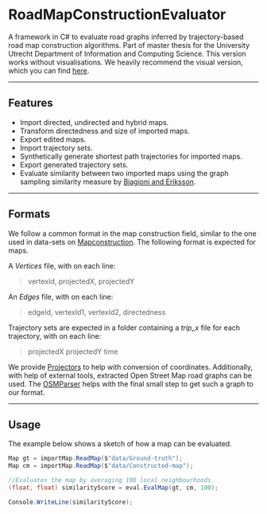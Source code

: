 # RoadMapConstructionEvaluator

A framework in C# to evaluate road graphs inferred by trajectory-based road map construction algorithms. Part of master thesis for the University Utrecht Department of Information and Computing Science. This version works without visualisations. We heavily recommend the visual version, which you can find [here](https://github.com/AriSaadon/RoadMapConstructionEvaluation).

---

## Features

- Import directed, undirected and hybrid maps.
- Transform directedness and size of imported maps.
- Export edited maps.
- Import trajectory sets.
- Synthetically generate shortest path trajectories for imported maps.
- Export generated trajectory sets.
- Evaluate similarity between two imported maps using the graph sampling similarity measure by [Biagioni and Eriksson](https://www.cs.uic.edu/~jakob/papers/biagioni-trr12.pdf).

---

## Formats

We follow a common format in the map construction field, similar to the one used in data-sets on [Mapconstruction](http://mapconstruction.org/). The following format is expected for maps.

A *Vertices* file, with on each line:
> vertexId, projectedX, projectedY

An *Edges* file, with on each line:
> edgeId, vertexId1, vertexId2, directedness

Trajectory sets are expected in a folder containing a *trip_x* file for each trajectory, with on each line:
> projectedX projectedY time

We provide [Projectors](https://github.com/AriSaadon/RoadMapConstructionEvaluation/tree/main/Projectors) to help with conversion of coordinates. Additionally, with help of external tools, extracted Open Street Map road graphs can be used. The [OSMParser](https://github.com/AriSaadon/RoadMapConstructionEvaluation/tree/main/OSMParser) helps with the final small step to get such a graph to our format.

---

## Usage

The example below shows a sketch of how a map can be evaluated.

```csharp
Map gt = importMap.ReadMap($"data/Ground-truth");	
Map cm = importMap.ReadMap($"data/Constructed-map");

//Evaluates the map by averaging 100 local neighbourhoods.
(float, float) similarityScore = eval.EvalMap(gt, cm, 100); 

Console.WriteLine(similarityScore);
```
